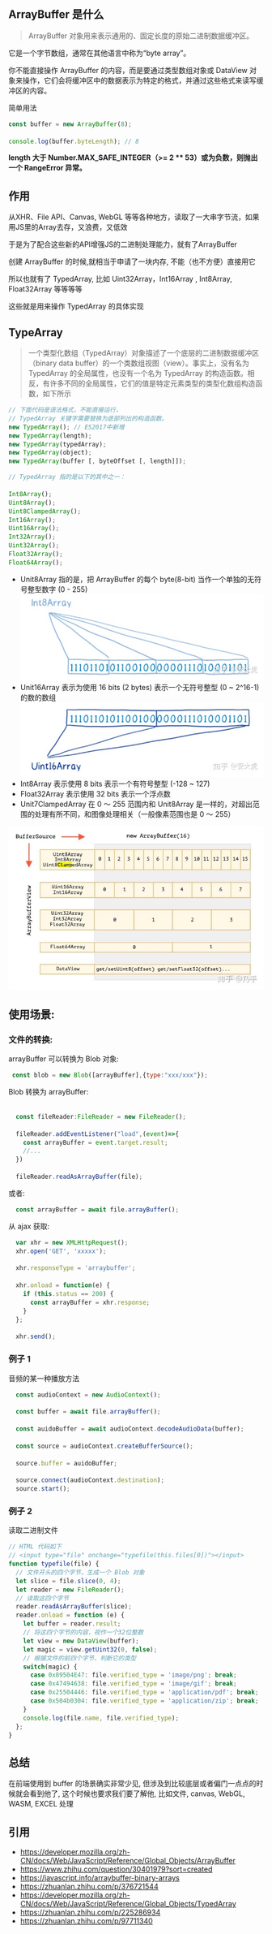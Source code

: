 ## ArrayBuffer 是什么

> ArrayBuffer 对象用来表示通用的、固定长度的原始二进制数据缓冲区。

它是一个字节数组，通常在其他语言中称为“byte array”。

你不能直接操作 ArrayBuffer 的内容，而是要通过类型数组对象或 DataView 对象来操作，它们会将缓冲区中的数据表示为特定的格式，并通过这些格式来读写缓冲区的内容。


简单用法
```js
const buffer = new ArrayBuffer(8);

console.log(buffer.byteLength); // 8
```

**length 大于 Number.MAX_SAFE_INTEGER（>= 2 ** 53）或为负数，则抛出一个  RangeError  异常。**


## 作用

从XHR、File API、Canvas, WebGL 等等各种地方，读取了一大串字节流，如果用JS里的Array去存，又浪费，又低效

于是为了配合这些新的API增强JS的二进制处理能力，就有了ArrayBuffer

创建 ArrayBuffer 的时候,就相当于申请了一块内存, 不能（也不方便）直接用它


所以也就有了 TypedArray, 比如 Uint32Array，Int16Array , Int8Array, Float32Array 等等等等

这些就是用来操作 TypedArray 的具体实现


## TypeArray

> 一个类型化数组（TypedArray）对象描述了一个底层的二进制数据缓冲区（binary data buffer）的一个类数组视图（view）。事实上，没有名为 TypedArray 的全局属性，也没有一个名为 TypedArray 的构造函数。相反，有许多不同的全局属性，它们的值是特定元素类型的类型化数组构造函数，如下所示
>
> 

```js
// 下面代码是语法格式，不能直接运行，
// TypedArray 关键字需要替换为底部列出的构造函数。
new TypedArray(); // ES2017中新增
new TypedArray(length);
new TypedArray(typedArray);
new TypedArray(object);
new TypedArray(buffer [, byteOffset [, length]]);
```


```js
// TypedArray 指的是以下的其中之一：

Int8Array();
Uint8Array();
Uint8ClampedArray();
Int16Array();
Uint16Array();
Int32Array();
Uint32Array();
Float32Array();
Float64Array();
```

- Unit8Array 指的是，把 ArrayBuffer 的每个 byte(8-bit) 当作一个单独的无符号整型数字 (0 - 255)
  ![img.png](img.png)
- Unit16Array 表示为使用 16 bits (2 bytes) 表示一个无符号整型 (0 ~ 2^16-1) 的数的数组
  ![img_1.png](img_1.png)
- Int8Array 表示使用 8 bits 表示一个有符号整型 (-128 ~ 127)
- Float32Array 表示使用 32 bits 表示一个浮点数
- Unit7ClampedArray 在 0 ～ 255 范围内和 Unit8Array 是一样的，对超出范围的处理有所不同，和图像处理相关（一般像素范围也是 0 ～ 255）

![img.png](images/img.png)


## 使用场景:


### 文件的转换:

arrayBuffer 可以转换为 Blob 对象:

```js
 const blob = new Blob([arrayBuffer],{type:"xxx/xxx"});
```

Blob 转换为 arrayBuffer:

```js

  const fileReader:FileReader = new FileReader();

  fileReader.addEventListener("load",(event)=>{
    const arrayBuffer = event.target.result;
    //...
  })

  fileReader.readAsArrayBuffer(file);
```

或者:

```js
  const arrayBuffer = await file.arrayBuffer();
```

从 ajax 获取:

```js
  var xhr = new XMLHttpRequest();
  xhr.open('GET', 'xxxxx');

  xhr.responseType = 'arraybuffer';

  xhr.onload = function(e) {
    if (this.status == 200) {
      const arrayBuffer = xhr.response;
    }
  };

  xhr.send();

```


### 例子 1

音频的某一种播放方法

```js
  const audioContext = new AudioContext();

  const buffer = await file.arrayBuffer();

  const auidoBuffer = await audioContext.decodeAudioData(buffer);

  const source = audioContext.createBufferSource();

  source.buffer = auidoBuffer;

  source.connect(audioContext.destination);
  source.start();
```

### 例子 2

读取二进制文件

```js
// HTML 代码如下
// <input type="file" onchange="typefile(this.files[0])"></input>
function typefile(file) {
  // 文件开头的四个字节，生成一个 Blob 对象
  let slice = file.slice(0, 4);
  let reader = new FileReader();
  // 读取这四个字节
  reader.readAsArrayBuffer(slice);
  reader.onload = function (e) {
    let buffer = reader.result;
    // 将这四个字节的内容，视作一个32位整数
    let view = new DataView(buffer);
    let magic = view.getUint32(0, false);
    // 根据文件的前四个字节，判断它的类型
    switch(magic) {
      case 0x89504E47: file.verified_type = 'image/png'; break;
      case 0x47494638: file.verified_type = 'image/gif'; break;
      case 0x25504446: file.verified_type = 'application/pdf'; break;
      case 0x504b0304: file.verified_type = 'application/zip'; break;
    }
    console.log(file.name, file.verified_type);
  };
}
```

## 总结

在前端使用到 buffer 的场景确实非常少见, 但涉及到比较底层或者偏门一点点的时候就会看到他了, 这个时候也要求我们要了解他, 比如文件, canvas, WebGL, WASM, EXCEL 处理

## 引用

- https://developer.mozilla.org/zh-CN/docs/Web/JavaScript/Reference/Global_Objects/ArrayBuffer
- https://www.zhihu.com/question/30401979?sort=created
- https://javascript.info/arraybuffer-binary-arrays
- https://zhuanlan.zhihu.com/p/376721544
- https://developer.mozilla.org/zh-CN/docs/Web/JavaScript/Reference/Global_Objects/TypedArray
- https://zhuanlan.zhihu.com/p/225286934
- https://zhuanlan.zhihu.com/p/97711340
